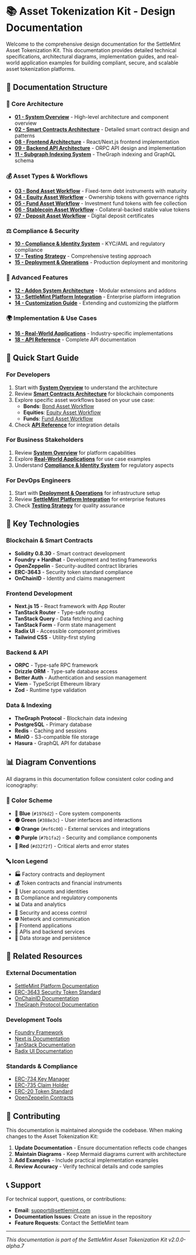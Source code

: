 # 📚 Asset Tokenization Kit - Design Documentation

Welcome to the comprehensive design documentation for the SettleMint Asset Tokenization Kit. This documentation provides detailed technical specifications, architectural diagrams, implementation guides, and real-world application examples for building compliant, secure, and scalable asset tokenization platforms.

## 📖 Documentation Structure

### 🌟 Core Architecture
- **[01 - System Overview](./01-system-overview.md)** - High-level architecture and component overview
- **[02 - Smart Contracts Architecture](./02-smart-contracts-architecture.md)** - Detailed smart contract design and patterns
- **[08 - Frontend Architecture](./08-frontend-architecture.md)** - React/Next.js frontend implementation
- **[09 - Backend API Architecture](./09-backend-api-architecture.md)** - ORPC API design and implementation
- **[11 - Subgraph Indexing System](./11-subgraph-indexing-system.md)** - TheGraph indexing and GraphQL schema

### 💰 Asset Types & Workflows
- **[03 - Bond Asset Workflow](./03-bond-asset-workflow.md)** - Fixed-term debt instruments with maturity
- **[04 - Equity Asset Workflow](./04-equity-asset-workflow.md)** - Ownership tokens with governance rights
- **[05 - Fund Asset Workflow](./05-fund-asset-workflow.md)** - Investment fund tokens with fee collection
- **[06 - Stablecoin Asset Workflow](./06-stablecoin-asset-workflow.md)** - Collateral-backed stable value tokens
- **[07 - Deposit Asset Workflow](./07-deposit-asset-workflow.md)** - Digital deposit certificates

### ⚖️ Compliance & Security
- **[10 - Compliance & Identity System](./10-compliance-identity-system.md)** - KYC/AML and regulatory compliance
- **[17 - Testing Strategy](./17-testing-strategy.md)** - Comprehensive testing approach
- **[15 - Deployment & Operations](./15-deployment-operations.md)** - Production deployment and monitoring

### 🔧 Advanced Features
- **[12 - Addon System Architecture](./12-addon-system-architecture.md)** - Modular extensions and addons
- **[13 - SettleMint Platform Integration](./13-settlemint-platform-integration.md)** - Enterprise platform integration
- **[14 - Customization Guide](./14-customization-guide.md)** - Extending and customizing the platform

### 🌍 Implementation & Use Cases
- **[16 - Real-World Applications](./16-real-world-applications.md)** - Industry-specific implementations
- **[18 - API Reference](./18-api-reference.md)** - Complete API documentation

## 🎯 Quick Start Guide

### For Developers
1. Start with **[System Overview](./01-system-overview.md)** to understand the architecture
2. Review **[Smart Contracts Architecture](./02-smart-contracts-architecture.md)** for blockchain components
3. Explore specific asset workflows based on your use case:
   - **Bonds**: [Bond Asset Workflow](./03-bond-asset-workflow.md)
   - **Equities**: [Equity Asset Workflow](./04-equity-asset-workflow.md)
   - **Funds**: [Fund Asset Workflow](./05-fund-asset-workflow.md)
4. Check **[API Reference](./18-api-reference.md)** for integration details

### For Business Stakeholders
1. Review **[System Overview](./01-system-overview.md)** for platform capabilities
2. Explore **[Real-World Applications](./16-real-world-applications.md)** for use case examples
3. Understand **[Compliance & Identity System](./10-compliance-identity-system.md)** for regulatory aspects

### For DevOps Engineers
1. Start with **[Deployment & Operations](./15-deployment-operations.md)** for infrastructure setup
2. Review **[SettleMint Platform Integration](./13-settlemint-platform-integration.md)** for enterprise features
3. Check **[Testing Strategy](./17-testing-strategy.md)** for quality assurance

## 🔧 Key Technologies

### Blockchain & Smart Contracts
- **Solidity 0.8.30** - Smart contract development
- **Foundry + Hardhat** - Development and testing frameworks
- **OpenZeppelin** - Security-audited contract libraries
- **ERC-3643** - Security token standard compliance
- **OnChainID** - Identity and claims management

### Frontend Development
- **Next.js 15** - React framework with App Router
- **TanStack Router** - Type-safe routing
- **TanStack Query** - Data fetching and caching
- **TanStack Form** - Form state management
- **Radix UI** - Accessible component primitives
- **Tailwind CSS** - Utility-first styling

### Backend & API
- **ORPC** - Type-safe RPC framework
- **Drizzle ORM** - Type-safe database access
- **Better Auth** - Authentication and session management
- **Viem** - TypeScript Ethereum library
- **Zod** - Runtime type validation

### Data & Indexing
- **TheGraph Protocol** - Blockchain data indexing
- **PostgreSQL** - Primary database
- **Redis** - Caching and sessions
- **MinIO** - S3-compatible file storage
- **Hasura** - GraphQL API for database

## 📊 Diagram Conventions

All diagrams in this documentation follow consistent color coding and iconography:

### 🎨 Color Scheme
- **🔵 Blue** (`#1976d2`) - Core system components
- **🟢 Green** (`#388e3c`) - User interfaces and interactions
- **🟠 Orange** (`#ef6c00`) - External services and integrations
- **🟣 Purple** (`#7b1fa2`) - Security and compliance components
- **🔴 Red** (`#d32f2f`) - Critical alerts and error states

### 🔤 Icon Legend
- **🏭** Factory contracts and deployment
- **💰** Token contracts and financial instruments
- **👤** User accounts and identities
- **⚖️** Compliance and regulatory components
- **📊** Data and analytics
- **🔐** Security and access control
- **🌐** Network and communication
- **📱** Frontend applications
- **🔌** APIs and backend services
- **💾** Data storage and persistence

## 🔗 Related Resources

### External Documentation
- [SettleMint Platform Documentation](https://docs.settlemint.com)
- [ERC-3643 Security Token Standard](https://eips.ethereum.org/EIPS/eip-3643)
- [OnChainID Documentation](https://docs.onchainid.com)
- [TheGraph Protocol Documentation](https://thegraph.com/docs)

### Development Tools
- [Foundry Framework](https://book.getfoundry.sh)
- [Next.js Documentation](https://nextjs.org/docs)
- [TanStack Documentation](https://tanstack.com)
- [Radix UI Documentation](https://www.radix-ui.com)

### Standards & Compliance
- [ERC-734 Key Manager](https://eips.ethereum.org/EIPS/eip-734)
- [ERC-735 Claim Holder](https://eips.ethereum.org/EIPS/eip-735)
- [ERC-20 Token Standard](https://eips.ethereum.org/EIPS/eip-20)
- [OpenZeppelin Contracts](https://docs.openzeppelin.com/contracts)

## 🤝 Contributing

This documentation is maintained alongside the codebase. When making changes to the Asset Tokenization Kit:

1. **Update Documentation** - Ensure documentation reflects code changes
2. **Maintain Diagrams** - Keep Mermaid diagrams current with architecture
3. **Add Examples** - Include practical implementation examples
4. **Review Accuracy** - Verify technical details and code samples

## 📞 Support

For technical support, questions, or contributions:
- **Email**: support@settlemint.com
- **Documentation Issues**: Create an issue in the repository
- **Feature Requests**: Contact the SettleMint team

---

*This documentation is part of the SettleMint Asset Tokenization Kit v2.0.0-alpha.7*
